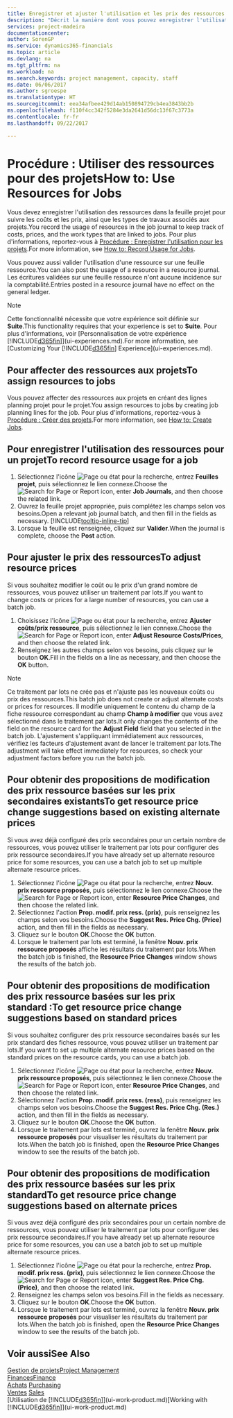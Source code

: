 ```yaml
---
title: Enregistrer et ajuster l'utilisation et les prix des ressources| Microsoft Docs
description: "Décrit la manière dont vous pouvez enregistrer l'utilisation ou la consommation ressource associée à un projet, de garder la trace et de gérer les coûts, les prix, ainsi que les types de travaux."
services: project-madeira
documentationcenter: 
author: SorenGP
ms.service: dynamics365-financials
ms.topic: article
ms.devlang: na
ms.tgt_pltfrm: na
ms.workload: na
ms.search.keywords: project management, capacity, staff
ms.date: 06/06/2017
ms.author: sgroespe
ms.translationtype: HT
ms.sourcegitcommit: eea34afbee429d14ab150894729cb4ea3843bb2b
ms.openlocfilehash: f110f4cc342f5284e3da2641d56dc13f67c3773a
ms.contentlocale: fr-fr
ms.lasthandoff: 09/22/2017

---
```

# <a name="how-to-use-resources-for-jobs"></a><span data-ttu-id="14694-103">Procédure : Utiliser des ressources pour des projets</span><span class="sxs-lookup"><span data-stu-id="14694-103">How to: Use Resources for Jobs</span></span>
<span data-ttu-id="14694-104">Vous devez enregistrer l'utilisation des ressources dans la feuille projet pour suivre les coûts et les prix, ainsi que les types de travaux associés aux projets.</span><span class="sxs-lookup"><span data-stu-id="14694-104">You record the usage of resources in the job journal to keep track of costs, prices, and the work types that are linked to jobs.</span></span> <span data-ttu-id="14694-105">Pour plus d'informations, reportez-vous à [Procédure : Enregistrer l'utilisation pour les projets](projects-how-record-job-usage.md).</span><span class="sxs-lookup"><span data-stu-id="14694-105">For more information, see [How to: Record Usage for Jobs](projects-how-record-job-usage.md).</span></span>

<span data-ttu-id="14694-106">Vous pouvez aussi valider l'utilisation d'une ressource sur une feuille ressource.</span><span class="sxs-lookup"><span data-stu-id="14694-106">You can also post the usage of a resource in a resource journal.</span></span> <span data-ttu-id="14694-107">Les écritures validées sur une feuille ressource n'ont aucune incidence sur la comptabilité.</span><span class="sxs-lookup"><span data-stu-id="14694-107">Entries posted in a resource journal have no effect on the general ledger.</span></span>

> [!NOTE]  
>   <span data-ttu-id="14694-108">Cette fonctionnalité nécessite que votre expérience soit définie sur **Suite**.</span><span class="sxs-lookup"><span data-stu-id="14694-108">This functionality requires that your experience is set to **Suite**.</span></span> <span data-ttu-id="14694-109">Pour plus d'informations, voir [Personnalisation de votre expérience [!INCLUDE[d365fin](includes/d365fin_md.md)]](ui-experiences.md).</span><span class="sxs-lookup"><span data-stu-id="14694-109">For more information, see [Customizing Your [!INCLUDE[d365fin](includes/d365fin_md.md)] Experience](ui-experiences.md).</span></span>

## <a name="to-assign-resources-to-jobs"></a><span data-ttu-id="14694-110">Pour affecter des ressources aux projets</span><span class="sxs-lookup"><span data-stu-id="14694-110">To assign resources to jobs</span></span>
<span data-ttu-id="14694-111">Vous pouvez affecter des ressources aux projets en créant des lignes planning projet pour le projet.</span><span class="sxs-lookup"><span data-stu-id="14694-111">You assign resources to jobs by creating job planning lines for the job.</span></span> <span data-ttu-id="14694-112">Pour plus d'informations, reportez-vous à [Procédure : Créer des projets](projects-how-create-jobs.md).</span><span class="sxs-lookup"><span data-stu-id="14694-112">For more information, see [How to: Create Jobs](projects-how-create-jobs.md).</span></span>

## <a name="to-record-resource-usage-for-a-job"></a><span data-ttu-id="14694-113">Pour enregistrer l'utilisation des ressources pour un projet</span><span class="sxs-lookup"><span data-stu-id="14694-113">To record resource usage for a job</span></span>
1. <span data-ttu-id="14694-114">Sélectionnez l'icône ![Page ou état pour la recherche](media/ui-search/search_small.png "Page ou état pour la recherche"), entrez **Feuilles projet**, puis sélectionnez le lien connexe.</span><span class="sxs-lookup"><span data-stu-id="14694-114">Choose the ![Search for Page or Report](media/ui-search/search_small.png "Search for Page or Report icon") icon, enter **Job Journals**, and then choose the related link.</span></span>
2. <span data-ttu-id="14694-115">Ouvrez la feuille projet appropriée, puis complétez les champs selon vos besoins.</span><span class="sxs-lookup"><span data-stu-id="14694-115">Open a relevant job journal batch, and then fill in the fields as necessary.</span></span> [!INCLUDE[tooltip-inline-tip](includes/tooltip-inline-tip_md.md)]
3. <span data-ttu-id="14694-116">Lorsque la feuille est renseignée, cliquez sur **Valider**.</span><span class="sxs-lookup"><span data-stu-id="14694-116">When the journal is complete, choose the **Post** action.</span></span>

## <a name="to-adjust-resource-prices"></a><span data-ttu-id="14694-117">Pour ajuster le prix des ressources</span><span class="sxs-lookup"><span data-stu-id="14694-117">To adjust resource prices</span></span>
<span data-ttu-id="14694-118">Si vous souhaitez modifier le coût ou le prix d'un grand nombre de ressources, vous pouvez utiliser un traitement par lots.</span><span class="sxs-lookup"><span data-stu-id="14694-118">If you want to change costs or prices for a large number of resources, you can use a batch job.</span></span>  

1. <span data-ttu-id="14694-119">Choisissez l'icône ![Page ou état pour la recherche](media/ui-search/search_small.png "Page ou état pour la recherche"), entrez **Ajuster coûts/prix ressource**, puis sélectionnez le lien connexe.</span><span class="sxs-lookup"><span data-stu-id="14694-119">Choose the ![Search for Page or Report](media/ui-search/search_small.png "Search for Page or Report icon") icon, enter **Adjust Resource Costs/Prices**, and then choose the related link.</span></span>
2. <span data-ttu-id="14694-120">Renseignez les autres champs selon vos besoins, puis cliquez sur le bouton **OK**.</span><span class="sxs-lookup"><span data-stu-id="14694-120">Fill in the fields on a line as necessary, and then choose the **OK** button.</span></span>

> [!NOTE]  
>   <span data-ttu-id="14694-121">Ce traitement par lots ne crée pas et n'ajuste pas les nouveaux coûts ou prix des ressources.</span><span class="sxs-lookup"><span data-stu-id="14694-121">This batch job does not create or adjust alternate costs or prices for resources.</span></span> <span data-ttu-id="14694-122">Il modifie uniquement le contenu du champ de la fiche ressource correspondant au champ **Champ à modifier** que vous avez sélectionné dans le traitement par lots.</span><span class="sxs-lookup"><span data-stu-id="14694-122">It only changes the contents of the field on the resource card for the **Adjust Field** field that you selected in the batch job.</span></span> <span data-ttu-id="14694-123">L'ajustement s'appliquant immédiatement aux ressources, vérifiez les facteurs d'ajustement avant de lancer le traitement par lots.</span><span class="sxs-lookup"><span data-stu-id="14694-123">The adjustment will take effect immediately for resources, so check your adjustment factors before you run the batch job.</span></span>

## <a name="to-get-resource-price-change-suggestions-based-on-existing-alternate-prices"></a><span data-ttu-id="14694-124">Pour obtenir des propositions de modification des prix ressource basées sur les prix secondaires existants</span><span class="sxs-lookup"><span data-stu-id="14694-124">To get resource price change suggestions based on existing alternate prices</span></span>
<span data-ttu-id="14694-125">Si vous avez déjà configuré des prix secondaires pour un certain nombre de ressources, vous pouvez utiliser le traitement par lots pour configurer des prix ressource secondaires.</span><span class="sxs-lookup"><span data-stu-id="14694-125">If you have already set up alternate resource price for some resources, you can use a batch job to set up multiple alternate resource prices.</span></span>

1. <span data-ttu-id="14694-126">Sélectionnez l'icône ![Page ou état pour la recherche](media/ui-search/search_small.png "Page ou état pour la recherche"), entrez **Nouv. prix ressource proposés**, puis sélectionnez le lien connexe.</span><span class="sxs-lookup"><span data-stu-id="14694-126">Choose the ![Search for Page or Report](media/ui-search/search_small.png "Search for Page or Report icon") icon, enter **Resource Price Changes**, and then choose the related link.</span></span>
2. <span data-ttu-id="14694-127">Sélectionnez l'action **Prop. modif. prix ress. (prix)**, puis renseignez les champs selon vos besoins.</span><span class="sxs-lookup"><span data-stu-id="14694-127">Choose the **Suggest Res. Price Chg. (Price)** action, and then fill in the fields as necessary.</span></span>
3. <span data-ttu-id="14694-128">Cliquez sur le bouton **OK**.</span><span class="sxs-lookup"><span data-stu-id="14694-128">Choose the **OK** button.</span></span>  
4. <span data-ttu-id="14694-129">Lorsque le traitement par lots est terminé, la fenêtre **Nouv. prix ressource proposés** affiche les résultats du traitement par lots.</span><span class="sxs-lookup"><span data-stu-id="14694-129">When the batch job is finished, the **Resource Price Changes** window shows the results of the batch job.</span></span>

## <a name="to-get-resource-price-change-suggestions-based-on-standard-prices"></a><span data-ttu-id="14694-130">Pour obtenir des propositions de modification des prix ressource basées sur les prix standard :</span><span class="sxs-lookup"><span data-stu-id="14694-130">To get resource price change suggestions based on standard prices</span></span>
<span data-ttu-id="14694-131">Si vous souhaitez configurer des prix ressource secondaires basés sur les prix standard des fiches ressource, vous pouvez utiliser un traitement par lots.</span><span class="sxs-lookup"><span data-stu-id="14694-131">If you want to set up multiple alternate resource prices based on the standard prices on the resource cards, you can use a batch job.</span></span>  

1. <span data-ttu-id="14694-132">Sélectionnez l'icône ![Page ou état pour la recherche](media/ui-search/search_small.png "Page ou état pour la recherche"), entrez **Nouv. prix ressource proposés**, puis sélectionnez le lien connexe.</span><span class="sxs-lookup"><span data-stu-id="14694-132">Choose the ![Search for Page or Report](media/ui-search/search_small.png "Search for Page or Report icon") icon, enter **Resource Price Changes**, and then choose the related link.</span></span>
2. <span data-ttu-id="14694-133">Sélectionnez l'action **Prop. modif. prix ress. (ress)**, puis renseignez les champs selon vos besoins.</span><span class="sxs-lookup"><span data-stu-id="14694-133">Choose the **Suggest Res. Price Chg. (Res.)** action, and then fill in the fields as necessary.</span></span>  
3. <span data-ttu-id="14694-134">Cliquez sur le bouton **OK**.</span><span class="sxs-lookup"><span data-stu-id="14694-134">Choose the **OK** button.</span></span>  
4. <span data-ttu-id="14694-135">Lorsque le traitement par lots est terminé, ouvrez la fenêtre **Nouv. prix ressource proposés** pour visualiser les résultats du traitement par lots.</span><span class="sxs-lookup"><span data-stu-id="14694-135">When the batch job is finished, open the **Resource Price Changes** window to see the results of the batch job.</span></span>

## <a name="to-get-resource-price-change-suggestions-based-on-alternate-prices"></a><span data-ttu-id="14694-136">Pour obtenir des propositions de modification des prix ressource basées sur les prix standard</span><span class="sxs-lookup"><span data-stu-id="14694-136">To get resource price change suggestions based on alternate prices</span></span>
<span data-ttu-id="14694-137">Si vous avez déjà configuré des prix secondaires pour un certain nombre de ressources, vous pouvez utiliser le traitement par lots pour configurer des prix ressource secondaires.</span><span class="sxs-lookup"><span data-stu-id="14694-137">If you have already set up alternate resource price for some resources, you can use a batch job to set up multiple alternate resource prices.</span></span>

1. <span data-ttu-id="14694-138">Sélectionnez l'icône ![Page ou état pour la recherche](media/ui-search/search_small.png "Page ou état pour la recherche"), entrez **Prop. modif. prix ress. (prix)**, puis sélectionnez le lien connexe.</span><span class="sxs-lookup"><span data-stu-id="14694-138">Choose the ![Search for Page or Report](media/ui-search/search_small.png "Search for Page or Report icon") icon, enter **Suggest Res. Price Chg. (Price)**, and then choose the related link.</span></span>  
2. <span data-ttu-id="14694-139">Renseignez les champs selon vos besoins.</span><span class="sxs-lookup"><span data-stu-id="14694-139">Fill in the fields as necessary.</span></span>
3. <span data-ttu-id="14694-140">Cliquez sur le bouton **OK**.</span><span class="sxs-lookup"><span data-stu-id="14694-140">Choose the **OK** button.</span></span>  
4. <span data-ttu-id="14694-141">Lorsque le traitement par lots est terminé, ouvrez la fenêtre **Nouv. prix ressource proposés** pour visualiser les résultats du traitement par lots.</span><span class="sxs-lookup"><span data-stu-id="14694-141">When the batch job is finished, open the **Resource Price Changes** window to see the results of the batch job.</span></span>

## <a name="see-also"></a><span data-ttu-id="14694-142">Voir aussi</span><span class="sxs-lookup"><span data-stu-id="14694-142">See Also</span></span>
[<span data-ttu-id="14694-143">Gestion de projets</span><span class="sxs-lookup"><span data-stu-id="14694-143">Project Management</span></span>](projects-manage-projects.md)  
[<span data-ttu-id="14694-144">Finances</span><span class="sxs-lookup"><span data-stu-id="14694-144">Finance</span></span>](finance.md)  
<span data-ttu-id="14694-145">[Achats](purchasing-manage-purchasing.md)       </span><span class="sxs-lookup"><span data-stu-id="14694-145">[Purchasing](purchasing-manage-purchasing.md)       </span></span>  
<span data-ttu-id="14694-146">[Ventes](sales-manage-sales.md)   </span><span class="sxs-lookup"><span data-stu-id="14694-146">[Sales](sales-manage-sales.md)   </span></span>  
<span data-ttu-id="14694-147">[Utilisation de [!INCLUDE[d365fin](includes/d365fin_md.md)]](ui-work-product.md)</span><span class="sxs-lookup"><span data-stu-id="14694-147">[Working with [!INCLUDE[d365fin](includes/d365fin_md.md)]](ui-work-product.md)</span></span>  

